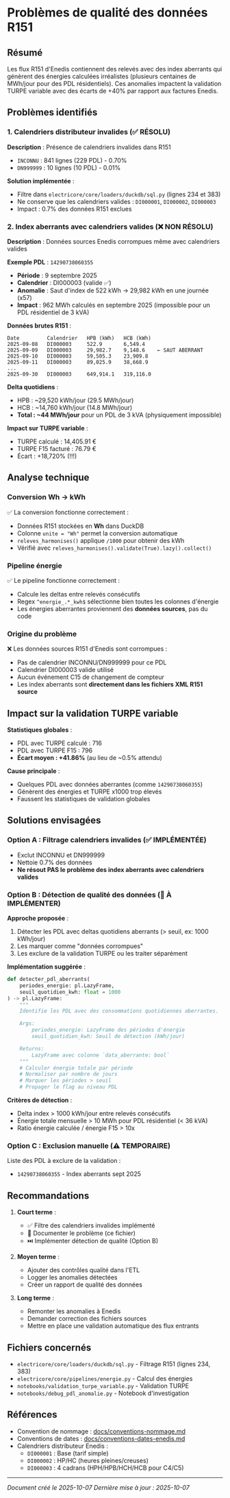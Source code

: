 # Problèmes de qualité des données R151

## Résumé

Les flux R151 d'Enedis contiennent des relevés avec des index aberrants qui génèrent des énergies calculées irréalistes (plusieurs centaines de MWh/jour pour des PDL résidentiels). Ces anomalies impactent la validation TURPE variable avec des écarts de +40% par rapport aux factures Enedis.

## Problèmes identifiés

### 1. Calendriers distributeur invalides (✅ RÉSOLU)

**Description** : Présence de calendriers invalides dans R151
- `INCONNU` : 841 lignes (229 PDL) - 0.70%
- `DN999999` : 10 lignes (10 PDL) - 0.01%

**Solution implémentée** :
- Filtre dans `electricore/core/loaders/duckdb/sql.py` (lignes 234 et 383)
- Ne conserve que les calendriers valides : `DI000001`, `DI000002`, `DI000003`
- Impact : 0.7% des données R151 exclues

### 2. Index aberrants avec calendriers valides (❌ NON RÉSOLU)

**Description** : Données sources Enedis corrompues même avec calendriers valides

**Exemple PDL** : `14290738060355`
- **Période** : 9 septembre 2025
- **Calendrier** : DI000003 (valide ✅)
- **Anomalie** : Saut d'index de 522 kWh → 29,982 kWh en une journée (x57)
- **Impact** : 962 MWh calculés en septembre 2025 (impossible pour un PDL résidentiel de 3 kVA)

**Données brutes R151** :
```
Date         Calendrier   HPB (kWh)   HCB (kWh)
2025-09-08   DI000003     522.9       6,549.4
2025-09-09   DI000003     29,982.7    9,148.6    ← SAUT ABERRANT
2025-09-10   DI000003     59,505.3    23,909.8
2025-09-11   DI000003     89,025.9    38,668.9
...
2025-09-30   DI000003     649,914.1   319,116.0
```

**Delta quotidiens** :
- HPB : ~29,520 kWh/jour (29.5 MWh/jour)
- HCB : ~14,760 kWh/jour (14.8 MWh/jour)
- **Total : ~44 MWh/jour** pour un PDL de 3 kVA (physiquement impossible)

**Impact sur TURPE variable** :
- TURPE calculé : 14,405.91 €
- TURPE F15 facturé : 76.79 €
- Écart : +18,720% (!!!)

## Analyse technique

### Conversion Wh → kWh

✅ La conversion fonctionne correctement :
- Données R151 stockées en **Wh** dans DuckDB
- Colonne `unite = "Wh"` permet la conversion automatique
- `releves_harmonises()` applique `/1000` pour obtenir des kWh
- Vérifié avec `releves_harmonises().validate(True).lazy().collect()`

### Pipeline énergie

✅ Le pipeline fonctionne correctement :
- Calcule les deltas entre relevés consécutifs
- Regex `^energie_.*_kwh$` sélectionne bien toutes les colonnes d'énergie
- Les énergies aberrantes proviennent des **données sources**, pas du code

### Origine du problème

❌ Les données sources R151 d'Enedis sont corrompues :
- Pas de calendrier INCONNU/DN999999 pour ce PDL
- Calendrier DI000003 valide utilisé
- Aucun événement C15 de changement de compteur
- Les index aberrants sont **directement dans les fichiers XML R151 source**

## Impact sur la validation TURPE variable

**Statistiques globales** :
- PDL avec TURPE calculé : 716
- PDL avec TURPE F15 : 796
- **Écart moyen : +41.86%** (au lieu de ~0.5% attendu)

**Cause principale** :
- Quelques PDL avec données aberrantes (comme `14290738060355`)
- Génèrent des énergies et TURPE x1000 trop élevés
- Faussent les statistiques de validation globales

## Solutions envisagées

### Option A : Filtrage calendriers invalides (✅ IMPLÉMENTÉE)
- Exclut INCONNU et DN999999
- Nettoie 0.7% des données
- **Ne résout PAS le problème des index aberrants avec calendriers valides**

### Option B : Détection de qualité des données (🔄 À IMPLÉMENTER)

**Approche proposée** :
1. Détecter les PDL avec deltas quotidiens aberrants (> seuil, ex: 1000 kWh/jour)
2. Les marquer comme "données corrompues"
3. Les exclure de la validation TURPE ou les traiter séparément

**Implémentation suggérée** :
```python
def detecter_pdl_aberrants(
    periodes_energie: pl.LazyFrame,
    seuil_quotidien_kwh: float = 1000
) -> pl.LazyFrame:
    """
    Identifie les PDL avec des consommations quotidiennes aberrantes.

    Args:
        periodes_energie: LazyFrame des périodes d'énergie
        seuil_quotidien_kwh: Seuil de détection (kWh/jour)

    Returns:
        LazyFrame avec colonne `data_aberrante: bool`
    """
    # Calculer énergie totale par période
    # Normaliser par nombre de jours
    # Marquer les périodes > seuil
    # Propager le flag au niveau PDL
```

**Critères de détection** :
- Delta index > 1000 kWh/jour entre relevés consécutifs
- Énergie totale mensuelle > 10 MWh pour PDL résidentiel (< 36 kVA)
- Ratio énergie calculée / énergie F15 > 10x

### Option C : Exclusion manuelle (⚠️ TEMPORAIRE)

Liste des PDL à exclure de la validation :
- `14290738060355` - Index aberrants sept 2025

## Recommandations

1. **Court terme** :
   - ✅ Filtre des calendriers invalides implémenté
   - 📝 Documenter le problème (ce fichier)
   - ⏭️ Implémenter détection de qualité (Option B)

2. **Moyen terme** :
   - Ajouter des contrôles qualité dans l'ETL
   - Logger les anomalies détectées
   - Créer un rapport de qualité des données

3. **Long terme** :
   - Remonter les anomalies à Enedis
   - Demander correction des fichiers sources
   - Mettre en place une validation automatique des flux entrants

## Fichiers concernés

- `electricore/core/loaders/duckdb/sql.py` - Filtrage R151 (lignes 234, 383)
- `electricore/core/pipelines/energie.py` - Calcul des énergies
- `notebooks/validation_turpe_variable.py` - Validation TURPE
- `notebooks/debug_pdl_anomalie.py` - Notebook d'investigation

## Références

- Convention de nommage : [docs/conventions-nommage.md](conventions-nommage.md)
- Conventions de dates : [docs/conventions-dates-enedis.md](conventions-dates-enedis.md)
- Calendriers distributeur Enedis :
  - `DI000001` : Base (tarif simple)
  - `DI000002` : HP/HC (heures pleines/creuses)
  - `DI000003` : 4 cadrans (HPH/HPB/HCH/HCB pour C4/C5)

---
*Document créé le 2025-10-07*
*Dernière mise à jour : 2025-10-07*
